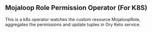 ## Mojaloop Role Permission Operator (For K8S)
This is a k8s operator watches the custom resource MojaloopRole, aggregates the permissions and update tuples in Ory Keto service.